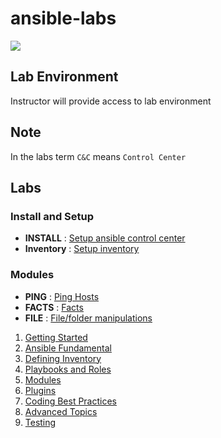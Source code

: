 # ansible-labs

![](https://upload.wikimedia.org/wikipedia/commons/thumb/2/24/Ansible_logo.svg/200px-Ansible_logo.svg.png)

## Lab Environment

Instructor will provide access to lab environment

## Note

In the labs term `C&C` means `Control Center`

## Labs

### Install and Setup

* __INSTALL__ : [Setup ansible control center](setup/Install-Ansible.md)
* __Inventory__ : [Setup inventory](setup/Configure-Inventory.md)

### Modules

* __PING__ : [Ping Hosts](modules/Module-Ping.md)
* __FACTS__ : [Facts](modules/Module-Facts.md)
* __FILE__ : [File/folder manipulations](modules/Module-Facts.md)

1. [Getting Started](1-getting-started.md)
2. [Ansible Fundamental](2-ansible-fundamentals.md)
3. [Defining Inventory](3-defining-inventory.md)
4. [Playbooks and Roles](4-playbooks-and-roles.md)
5. [Modules](5-modules.md)
6. [Plugins](6-plugins.md)
7. [Coding Best Practices](7-coding-best-practices.md)
8. [Advanced Topics](8-advanced-topics.md)
9. [Testing](9-testing.md)
